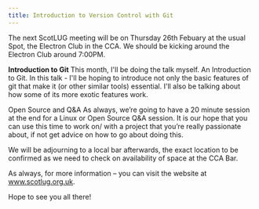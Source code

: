 ```yaml
---
title: Introduction to Version Control with Git
---
```


The next ScotLUG meeting will be on Thursday 26th Febuary at the usual Spot, the Electron Club in the CCA. We should be kicking around the Electron Club around 7:00PM.

**Introduction to Git**
This month, I'll be doing the talk myself. An Introduction to Git. In this talk - I'll be hoping to introduce not only the basic features of git that make it (or other similar tools) essential. I'll also be talking about how some of its more exotic features work.

Open Source and Q&A As always, we’re going to have a 20 minute session at the end for a Linux or Open Source Q&A session. It is our hope that you can use this time to work on/ with a project that you’re really passionate about, if not get advice on how to go about doing this.

We will be adjourning to a local bar afterwards, the exact location to be confirmed as we need to check on availability of space at the CCA Bar.

As always, for more information – you can visit the website at <a href="http://www.scotlug.org.uk">www.scotlug.org.uk</a>.

Hope to see you all there!
